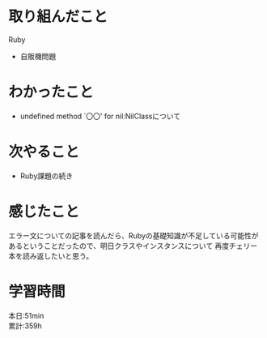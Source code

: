# 取り組んだこと       
Ruby
- 自販機問題
# わかったこと
- undefined method `〇〇' for nil:NilClassについて
# 次やること
- Ruby課題の続き
# 感じたこと
エラー文についての記事を読んだら、Rubyの基礎知識が不足している可能性があるということだったので、明日クラスやインスタンスについて
再度チェリー本を読み返したいと思う。
# 学習時間  
本日:51min  
累計:359h
